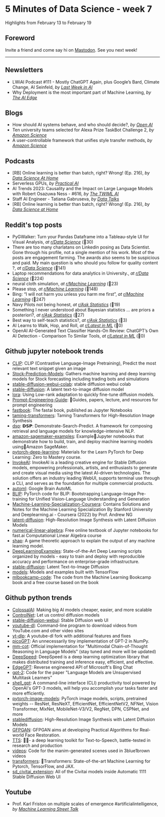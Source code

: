 # 5 Minutes of Data Science - week 7
Highlights from February 13 to February 19

## **Foreword**

Invite a friend and come say hi on [Mastodon](https://sigmoid.social/@pmadruga). See you next week!

---
## **Newsletters**

- LWiAI Podcast #111 - Mostly ChatGPT Again, plus Google’s Bard, Climate Change, AI Seinfeld, _by [Last Week in AI](https://lastweekin.ai/p/last-week-in-ai-podcast-111-mostly)_ 
- Why Deployment is the most important part of Machine Learning, _by [The AI Edge](https://newsletter.theaiedge.io/p/why-deployment-is-the-most-important)_ 

## **Blogs**

- How should AI systems behave, and who should decide?, _by [Open AI](https://openai.com/blog/how-should-ai-systems-behave/)_ 
- Ten university teams selected for Alexa Prize TaskBot Challenge 2, _by [Amazon Science](https://www.amazon.science/alexa-prize/taskbot-challenge/ten-university-teams-selected-for-alexa-prize-taskbot-challenge-2)_ 
- A user-controllable framework that unifies style transfer methods, _by [Amazon Science](https://www.amazon.science/blog/a-user-controllable-framework-that-unifies-style-transfer-methods)_ 

## **Podcasts**

- [RB] Online learning is better than batch, right? Wrong! (Ep. 216), _by [Data Science At Home](https://datascienceathome.podbean.com/e/rb-online-learning-is-better-than-batch-right-wrong-ep-216/)_ 
- Serverless GPUs, _by [Practical AI](https://changelog.com/practicalai/211)_ 
- AI Trends 2023: Causality and the Impact on Large Language Models with Robert Osazuwa Ness - #616, _by [The TWIML AI](https://twimlai.com/podcast/twimlai/ai-trends-2023-causality-and-the-impact-on-large-language-models/)_ 
- Staff AI Engineer - Tatiana Gabruseva, _by [Data Talks](https://anchor.fm/datatalksclub/episodes/Staff-AI-Engineer---Tatiana-Gabruseva-e1v3on7)_ 
- [RB] Online learning is better than batch, right? Wrong! (Ep. 216), _by [Data Science at Home](https://datascienceathome.podbean.com/e/rb-online-learning-is-better-than-batch-right-wrong-ep-216/)_ 

## **Reddit's top posts**
- PyGWalker: Turn your Pandas Dataframe into a Tableau-style UI for Visual Analysis, _at [r/Data Science](https://reddit.com/r/datascience/comments/117bptb/pygwalker_turn_your_pandas_dataframe_into_a/)_ (💬30)
- There are too many charlatans on Linkedin posing as Data Scientist. Gone through his profile, not a single mention of his work. Most of the posts are engagement farming. The awards also seems to be suspicious and paid. My main question is who should you follow for quality content ?, _at [r/Data Science](https://reddit.com/r/datascience/comments/116yrs4/there_are_too_many_charlatans_on_linkedin_posing/)_ (💬141)
- Laptop recommendations for data analytics in University., _at [r/Data Science](https://reddit.com/r/datascience/comments/117zptg/laptop_recommendations_for_data_analytics_in/)_ (💬224)
- neural cloth simulation, _at [r/Machine Learning](https://reddit.com/r/MachineLearning/comments/1169uzy/r_neural_cloth_simulation/)_ (💬23)
- Please stop, _at [r/Machine Learning](https://reddit.com/r/MachineLearning/comments/115ez2r/d_please_stop/)_ (💬148)
- Bing: “I will not harm you unless you harm me first”, _at [r/Machine Learning](https://reddit.com/r/MachineLearning/comments/113m3ea/d_bing_i_will_not_harm_you_unless_you_harm_me/)_ (💬247)
- Navy Pilots not being honest, _at [r/Ask Statistics](https://reddit.com/r/AskStatistics/comments/113yg39/navy_pilots_not_being_honest/)_ (💬19)
- Something I never understood about Bayesian statistics … are priors a posteriori?, _at [r/Ask Statistics](https://reddit.com/r/AskStatistics/comments/1171tfu/something_i_never_understood_about_bayesian/)_ (💬27)
- Best way to self-teach statistics?, _at [r/Ask Statistics](https://reddit.com/r/AskStatistics/comments/114ueis/best_way_to_selfteach_statistics/)_ (💬3)
- AI Learns to Walk, Hop, and Roll, _at [r/Latest in ML](https://reddit.com/r/LatestInML/comments/11947t3/ai_learns_to_walk_hop_and_roll/)_ (💬0)
- OpenAI AI-Generated Text Classifier Hands-On Review: ChatGPT’s Own AI Detection - Comparison To Similar Tools, _at [r/Latest in ML](https://reddit.com/r/LatestInML/comments/1172k9k/openai_aigenerated_text_classifier_handson_review/)_ (💬0)

## **Github jupyter notebook trends**
- [CLIP](https://github.com/openai/CLIP): CLIP (Contrastive Language-Image Pretraining), Predict the most relevant text snippet given an image
- [Stock-Prediction-Models](https://github.com/huseinzol05/Stock-Prediction-Models): Gathers machine learning and deep learning models for Stock forecasting including trading bots and simulations
- [stable-diffusion-webui-colab](https://github.com/camenduru/stable-diffusion-webui-colab): stable diffusion webui colab
- [stable-diffusion](https://github.com/CompVis/stable-diffusion): A latent text-to-image diffusion model
- [lora](https://github.com/cloneofsimo/lora): Using Low-rank adaptation to quickly fine-tune diffusion models.
- [Prompt-Engineering-Guide](https://github.com/dair-ai/Prompt-Engineering-Guide): 🐙Guides, papers, lecture, and resources for prompt engineering
- [fastbook](https://github.com/fastai/fastbook): The fastai book, published as Jupyter Notebooks
- [taming-transformers](https://github.com/CompVis/taming-transformers): Taming Transformers for High-Resolution Image Synthesis
- [dsp](https://github.com/stanfordnlp/dsp): 𝗗𝗦𝗣: Demonstrate-Search-Predict. A framework for composing retrieval and language models for knowledge-intensive NLP.
- [amazon-sagemaker-examples](https://github.com/aws/amazon-sagemaker-examples): Example📓Jupyter notebooks that demonstrate how to build, train, and deploy machine learning models using🧠Amazon SageMaker.
- [pytorch-deep-learning](https://github.com/mrdbourke/pytorch-deep-learning): Materials for the Learn PyTorch for Deep Learning: Zero to Mastery course.
- [InvokeAI](https://github.com/invoke-ai/InvokeAI): InvokeAI is a leading creative engine for Stable Diffusion models, empowering professionals, artists, and enthusiasts to generate and create visual media using the latest AI-driven technologies. The solution offers an industry leading WebUI, supports terminal use through a CLI, and serves as the foundation for multiple commercial products.
- [automl](https://github.com/google/automl): Google Brain AutoML
- [BLIP](https://github.com/salesforce/BLIP): PyTorch code for BLIP: Bootstrapping Language-Image Pre-training for Unified Vision-Language Understanding and Generation
- [Machine-Learning-Specialization-Coursera](https://github.com/greyhatguy007/Machine-Learning-Specialization-Coursera): Contains Solutions and Notes for the Machine Learning Specialization By Stanford University and Deeplearning.ai - Coursera (2022) by Prof. Andrew NG
- [latent-diffusion](https://github.com/CompVis/latent-diffusion): High-Resolution Image Synthesis with Latent Diffusion Models
- [numerical-linear-algebra](https://github.com/fastai/numerical-linear-algebra): Free online textbook of Jupyter notebooks for fast.ai Computational Linear Algebra course
- [shap](https://github.com/slundberg/shap): A game theoretic approach to explain the output of any machine learning model.
- [DeepLearningExamples](https://github.com/NVIDIA/DeepLearningExamples): State-of-the-Art Deep Learning scripts organized by models - easy to train and deploy with reproducible accuracy and performance on enterprise-grade infrastructure.
- [stable-diffusion](https://github.com/runwayml/stable-diffusion): Latent Text-to-Image Diffusion
- [models](https://github.com/tensorflow/models): Models and examples built with TensorFlow
- [mlbookcamp-code](https://github.com/alexeygrigorev/mlbookcamp-code): The code from the Machine Learning Bookcamp book and a free course based on the book

## **Github python trends**
- [ColossalAI](https://github.com/hpcaitech/ColossalAI): Making big AI models cheaper, easier, and more scalable
- [ControlNet](https://github.com/lllyasviel/ControlNet): Let us control diffusion models
- [stable-diffusion-webui](https://github.com/AUTOMATIC1111/stable-diffusion-webui): Stable Diffusion web UI
- [youtube-dl](https://github.com/ytdl-org/youtube-dl): Command-line program to download videos from YouTube.com and other video sites
- [yt-dlp](https://github.com/yt-dlp/yt-dlp): A youtube-dl fork with additional features and fixes
- [picoGPT](https://github.com/jaymody/picoGPT): An unnecessarily tiny implementation of GPT-2 in NumPy.
- [mm-cot](https://github.com/amazon-science/mm-cot): Official implementation for "Multimodal Chain-of-Thought Reasoning in Language Models" (stay tuned and more will be updated)
- [DeepSpeed](https://github.com/microsoft/DeepSpeed): DeepSpeed is a deep learning optimization library that makes distributed training and inference easy, efficient, and effective.
- [EdgeGPT](https://github.com/acheong08/EdgeGPT): Reverse engineered API of Microsoft's Bing Chat
- [gpt-2](https://github.com/openai/gpt-2): Code for the paper "Language Models are Unsupervised Multitask Learners"
- [shell_gpt](https://github.com/TheR1D/shell_gpt): A command-line interface (CLI) productivity tool powered by OpenAI's GPT-3 models, will help you accomplish your tasks faster and more efficiently.
- [pytorch-image-models](https://github.com/huggingface/pytorch-image-models): PyTorch image models, scripts, pretrained weights -- ResNet, ResNeXT, EfficientNet, EfficientNetV2, NFNet, Vision Transformer, MixNet, MobileNet-V3/V2, RegNet, DPN, CSPNet, and more
- [stablediffusion](https://github.com/Stability-AI/stablediffusion): High-Resolution Image Synthesis with Latent Diffusion Models
- [GFPGAN](https://github.com/TencentARC/GFPGAN): GFPGAN aims at developing Practical Algorithms for Real-world Face Restoration.
- [TTS](https://github.com/coqui-ai/TTS): 🐸💬- a deep learning toolkit for Text-to-Speech, battle-tested in research and production
- [videos](https://github.com/3b1b/videos): Code for the manim-generated scenes used in 3blue1brown videos
- [transformers](https://github.com/huggingface/transformers): 🤗Transformers: State-of-the-art Machine Learning for Pytorch, TensorFlow, and JAX.
- [sd_civitai_extension](https://github.com/civitai/sd_civitai_extension): All of the Civitai models inside Automatic 1111 Stable Diffusion Web UI


## **Youtube**

- Prof. Karl Friston on multiple scales of emergence #artificialintelligence, _by [Machine Learning Street Talk](https://www.youtube.com/watch?v=QWqdE7pPjxU)_ 
